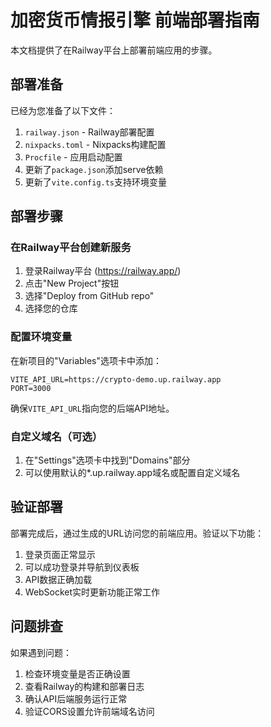 # 加密货币情报引擎 前端部署指南

本文档提供了在Railway平台上部署前端应用的步骤。

## 部署准备

已经为您准备了以下文件：

1. `railway.json` - Railway部署配置
2. `nixpacks.toml` - Nixpacks构建配置
3. `Procfile` - 应用启动配置
4. 更新了`package.json`添加serve依赖
5. 更新了`vite.config.ts`支持环境变量

## 部署步骤

### 在Railway平台创建新服务

1. 登录Railway平台 (https://railway.app/)
2. 点击"New Project"按钮
3. 选择"Deploy from GitHub repo"
4. 选择您的仓库

### 配置环境变量

在新项目的"Variables"选项卡中添加：

```
VITE_API_URL=https://crypto-demo.up.railway.app
PORT=3000
```

确保`VITE_API_URL`指向您的后端API地址。

### 自定义域名（可选）

1. 在"Settings"选项卡中找到"Domains"部分
2. 可以使用默认的*.up.railway.app域名或配置自定义域名

## 验证部署

部署完成后，通过生成的URL访问您的前端应用。验证以下功能：

1. 登录页面正常显示
2. 可以成功登录并导航到仪表板
3. API数据正确加载
4. WebSocket实时更新功能正常工作

## 问题排查

如果遇到问题：

1. 检查环境变量是否正确设置
2. 查看Railway的构建和部署日志
3. 确认API后端服务运行正常
4. 验证CORS设置允许前端域名访问 